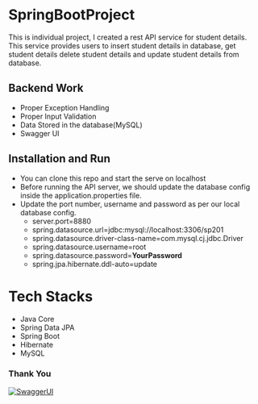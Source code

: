 # SpringBootProject

This is individual project, I created a rest API service for student details. This service provides users to insert student details in database, get student details delete student details and update student details from database.



## Backend Work
-  Proper Exception Handling
-  Proper Input Validation
-  Data Stored in the database(MySQL)
-  Swagger UI


## Installation and Run
-  You can clone this repo and start the serve on localhost
-   Before running the API server, we should update the database config inside the application.properties file.
-   Update the port number, username and password as per our local database config.
    -   server.port=8880
    -   spring.datasource.url=jdbc:mysql://localhost:3306/sp201
    -   spring.datasource.driver-class-name=com.mysql.cj.jdbc.Driver
    -   spring.datasource.username=root
    -   spring.datasource.password=**YourPassword**
    -   spring.jpa.hibernate.ddl-auto=update

# Tech Stacks

-   Java Core
-   Spring Data JPA
-   Spring Boot
-   Hibernate
-   MySQL


### Thank You
[![SwaggerUI](https://64.media.tumblr.com/d0635fa4e4bf417b33f24bd481c21f88/tumblr_ppcabrYCWy1ue08b9o1_540.gif)](https://64.media.tumblr.com/d0635fa4e4bf417b33f24bd481c21f88/tumblr_ppcabrYCWy1ue08b9o1_540.gif)
